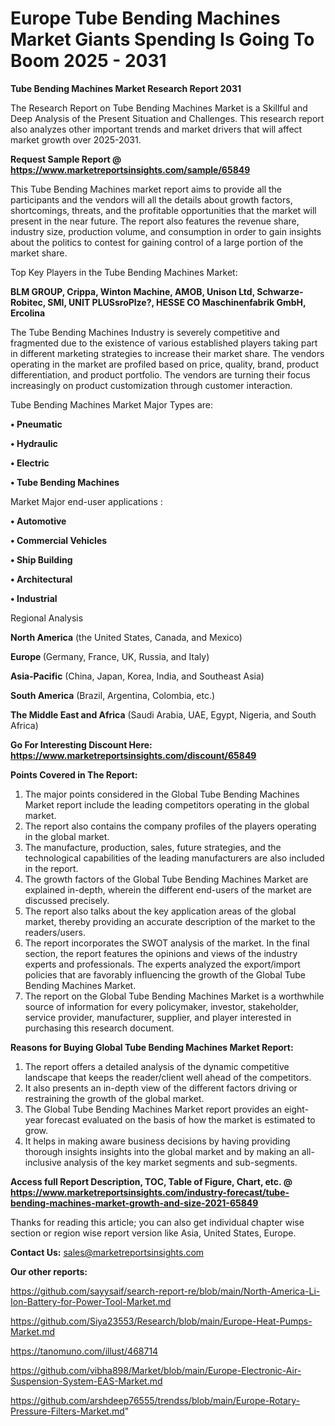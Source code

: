 # Europe Tube Bending Machines Market Giants Spending Is Going To Boom 2025 - 2031

<strong>Tube Bending Machines Market Research Report 2031</strong>

The Research Report on Tube Bending Machines Market is a Skillful and Deep Analysis of the Present Situation and Challenges. This research report also analyzes other important trends and market drivers that will affect market growth over 2025-2031.

<strong>Request Sample Report @ <a href=https://www.marketreportsinsights.com/sample/65849>https://www.marketreportsinsights.com/sample/65849</a></strong>

This Tube Bending Machines market report aims to provide all the participants and the vendors will all the details about growth factors, shortcomings, threats, and the profitable opportunities that the market will present in the near future. The report also features the revenue share, industry size, production volume, and consumption in order to gain insights about the politics to contest for gaining control of a large portion of the market share.

Top Key Players in the Tube Bending Machines Market:

<strong>BLM GROUP, Crippa, Winton Machine, AMOB, Unison Ltd, Schwarze-Robitec, SMI, UNIT PLUSsroPlze?, HESSE CO Maschinenfabrik GmbH, Ercolina</strong>

The Tube Bending Machines Industry is severely competitive and fragmented due to the existence of various established players taking part in different marketing strategies to increase their market share. The vendors operating in the market are profiled based on price, quality, brand, product differentiation, and product portfolio. The vendors are turning their focus increasingly on product customization through customer interaction.

Tube Bending Machines Market Major Types are:

<strong>• Pneumatic

• Hydraulic

• Electric

• Tube Bending Machines</strong>

Market Major end-user applications :

<strong>• Automotive

• Commercial Vehicles

• Ship Building

• Architectural

• Industrial</strong>

Regional Analysis

</u><strong><b>North America</b></strong> (the United States, Canada, and Mexico)

<strong><b>Europe </b></strong>(Germany, France, UK, Russia, and Italy)

<strong><b>Asia-Pacific</b></strong> (China, Japan, Korea, India, and Southeast Asia)

<strong><b>South America</b></strong> (Brazil, Argentina, Colombia, etc.)

<strong><b>The Middle East and Africa</b></strong> (Saudi Arabia, UAE, Egypt, Nigeria, and South Africa)

<strong>Go For Interesting Discount Here: <a href=https://www.marketreportsinsights.com/discount/65849>https://www.marketreportsinsights.com/discount/65849</a></strong>

<strong>Points Covered in The Report:</strong>
<ol>
  <li>The major points considered in the Global Tube Bending Machines Market report include the leading competitors operating in the global market.</li>
  <li>The report also contains the company profiles of the players operating in the global market.</li>
  <li>The manufacture, production, sales, future strategies, and the technological capabilities of the leading manufacturers are also included in the report.</li>
  <li>The growth factors of the Global Tube Bending Machines Market are explained in-depth, wherein the different end-users of the market are discussed precisely.</li>
  <li>The report also talks about the key application areas of the global market, thereby providing an accurate description of the market to the readers/users.</li>
  <li>The report incorporates the SWOT analysis of the market. In the final section, the report features the opinions and views of the industry experts and professionals. The experts analyzed the export/import policies that are favorably influencing the growth of the Global Tube Bending Machines Market.</li>
  <li>The report on the Global Tube Bending Machines Market is a worthwhile source of information for every policymaker, investor, stakeholder, service provider, manufacturer, supplier, and player interested in purchasing this research document.</li>
</ol>
<strong>Reasons for Buying Global Tube Bending Machines Market Report:</strong>

<ol>
  <li>The report offers a detailed analysis of the dynamic competitive landscape that keeps the reader/client well ahead of the competitors.</li>
  <li>It also presents an in-depth view of the different factors driving or restraining the growth of the global market.</li>
  <li>The Global Tube Bending Machines Market report provides an eight-year forecast evaluated on the basis of how the market is estimated to grow.</li>
  <li>It helps in making aware business decisions by having providing thorough insights insights into the global market and by making an all-inclusive analysis of the key market segments and sub-segments.</li>
</ol>
<strong>Access full Report Description, TOC, Table of Figure, Chart, etc. @ <a href=https://www.marketreportsinsights.com/industry-forecast/tube-bending-machines-market-growth-and-size-2021-65849>https://www.marketreportsinsights.com/industry-forecast/tube-bending-machines-market-growth-and-size-2021-65849</a></strong>


Thanks for reading this article; you can also get individual chapter wise section or region wise report version like Asia, United States, Europe.

<strong>Contact Us:</strong>
sales@marketreportsinsights.com

<strong>Our other reports:</strong>

<a href=https://github.com/sayysaif/search-report-re/blob/main/North-America-Li-Ion-Battery-for-Power-Tool-Market.md>https://github.com/sayysaif/search-report-re/blob/main/North-America-Li-Ion-Battery-for-Power-Tool-Market.md</a>

<a href=https://github.com/Siya23553/Research/blob/main/Europe-Heat-Pumps-Market.md>https://github.com/Siya23553/Research/blob/main/Europe-Heat-Pumps-Market.md</a>

<a href=https://tanomuno.com/illust/468714>https://tanomuno.com/illust/468714</a>

<a href=https://github.com/vibha898/Market/blob/main/Europe-Electronic-Air-Suspension-System-EAS-Market.md>https://github.com/vibha898/Market/blob/main/Europe-Electronic-Air-Suspension-System-EAS-Market.md</a>

<a href=https://github.com/arshdeep76555/trendss/blob/main/Europe-Rotary-Pressure-Filters-Market.md>https://github.com/arshdeep76555/trendss/blob/main/Europe-Rotary-Pressure-Filters-Market.md</a>"
